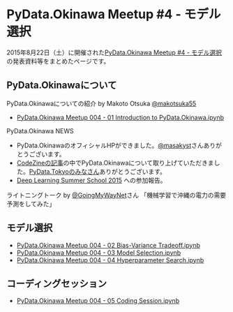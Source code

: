 # PyData.Okinawa Meetup #4 - モデル選択

2015年8月22日（土）に開催された[PyData.Okinawa Meetup #4 - モデル選択](http://pydataokinawa.connpass.com/event/18396/)の発表資料等をまとめたページです。

## PyData.Okinawaについて

PyData.Okinawaについての紹介
by Makoto Otsuka [@makotsuka55](https://twitter.com/makotsuka55)

- [PyData.Okinawa Meetup 004 - 01 Introduction to PyData.Okinawa.ipynb](https://github.com/PyDataOkinawa/meetup004/blob/master/PyData.Okinawa%20Meetup%20004%20-%2001%20Introduction%20to%20PyData.Okinawa.ipynb)

PyData.Okinawa NEWS
- PyData.OkinawaのオフィシャルHPができました。[@masakyst](https://twitter.com/masakyst)さんありがとうございます。
- [CodeZineの記事](http://codezine.jp/article/detail/8893)の中でPyData.Okinawaについて取り上げていただきました。[PyData.Tokyoのみなさん](https://twitter.com/PyDataTokyo)ありがとうございます。
- [Deep Learning Summer School 2015](https://sites.google.com/site/deeplearningsummerschool/schedule) への参加報告。

ライトニングトーク by [@GoingMyWayNet](https://twitter.com/goingmywaynet)さん
「機械学習で沖縄の電力の需要予測をしてみた」

## モデル選択

- [PyData.Okinawa Meetup 004 - 02 Bias-Variance Tradeoff.ipynb](https://github.com/PyDataOkinawa/meetup004/blob/master/PyData.Okinawa%20Meetup%20004%20-%2002%20Bias-Variance%20Tradeoff.ipynb)
- [PyData.Okinawa Meetup 004 - 03 Model Selection.ipynb](https://github.com/PyDataOkinawa/meetup004/blob/master/PyData.Okinawa%20Meetup%20004%20-%2003%20Model%20Selection.ipynb)
- [PyData.Okinawa Meetup 004 - 04 Hyperparameter Search.ipynb](https://github.com/PyDataOkinawa/meetup004/blob/master/PyData.Okinawa%20Meetup%20004%20-%2004%20Hyperparameter%20Search.ipynb)

## コーディングセッション

- [PyData.Okinawa Meetup 004 - 05 Coding Session.ipynb](https://github.com/PyDataOkinawa/meetup004/blob/master/PyData.Okinawa%20Meetup%20004%20-%2005%20Coding%20Session.ipynb)